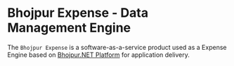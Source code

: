 # Bhojpur Expense - Data Management Engine

The `Bhojpur Expense` is a software-as-a-service product used as a Expense Engine based on [Bhojpur.NET Platform](https://github.com/bhojpur/platform/) for application delivery.
